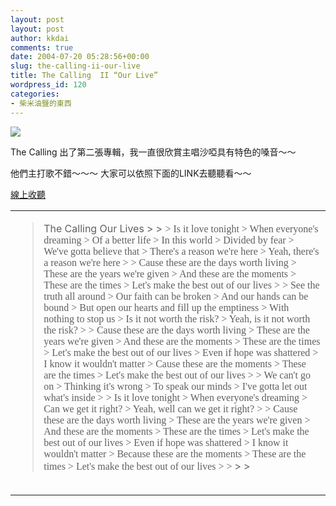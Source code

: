 ```yaml
---
layout: post
layout: post
author: kkdai
comments: true
date: 2004-07-20 05:28:56+00:00
slug: the-calling-ii-our-live
title: The Calling  II “Our Live”
wordpress_id: 120
categories:
- 柴米油鹽的東西
---
```


![](http://www.thecallingband.com/images/splash.jpg)

The Calling 出了第二張專輯，我一直很欣賞主唱沙啞具有特色的嗓音～～

他們主打歌不錯～～～ 大家可以依照下面的LINK去聽聽看～～

[線上收聽](http://media.bmgonline.com/rcarecords.com/the_calling/video/our_lives_300.asx)
<!-- more -->


<table width="618" ><tbody ><tr >
<td align="left" valign="top" ><table width="618" align="center" border="0" ><tbody ><tr >


<blockquote>  
The Calling   
Our Lives 
>     
>     <font size="+0" face="verdana, times new roman">
>     Is it love tonight
>     When everyone's dreaming
>     Of a better life
>     In this world
>     Divided by fear
>     We've gotta believe that
>     There's a reason we're here
>     Yeah, there's a reason we're here
>     
>     Cause these are the days worth living
>     These are the years we're given
>     And these are the moments
>     These are the times
>     Let's make the best out of our lives
>     
>     See the truth all around
>     Our faith can be broken
>     And our hands can be bound
>     But open our hearts and fill up the emptiness
>     With nothing to stop us
>     Is it not worth the risk?
>     Yeah, is it not worth the risk?
>     
>     Cause these are the days worth living
>     These are the years we're given
>     And these are the moments
>     These are the times
>     Let's make the best out of our lives
>     Even if hope was shattered
>     I know it wouldn't matter
>     Cause these are the moments
>     These are the times
>     Let's make the best out of our lives
>     
>     We can't go on
>     Thinking it's wrong
>     To speak our minds
>     I've gotta let out what's inside
>     
>     Is it love tonight
>     When everyone's dreaming
>     Can we get it right?
>     Yeah, well can we get it right?
>     
>     Cause these are the days worth living
>     These are the years we're given
>     And these are the moments
>     These are the times
>     Let's make the best out of our lives
>     Even if hope was shattered
>     I know it wouldn't matter
>     Because these are the moments
>     These are the times
>     Let's make the best out of our lives
>     
>     </font>
> 
> </blockquote>

</tr></tbody></table>
</td></tr></tbody></table>
